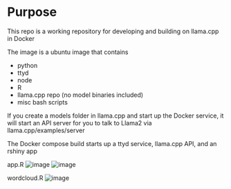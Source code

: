# Purpose

This repo is a working repository for developing and building on llama.cpp in Docker

The image is a ubuntu image that contains 
- python 
- ttyd 
- node 
- R 
- llama.cpp repo (no model binaries included)
- misc bash scripts

If you create a models folder in llama.cpp and start up the Docker service, it will start an API server for you to talk to Llama2 via llama.cpp/examples/server 

The Docker compose build starts up a ttyd service, llama.cpp API, and an rshiny app

app.R
![image](https://github.com/snakewizardd/llamaDocker/assets/83378208/e58ae0d9-9152-4380-bd3c-3b75138e56d5)
![image](https://github.com/snakewizardd/llamaDocker/assets/83378208/9cd53c18-aede-48c2-af5a-9e5d351a9245)

wordcloud.R
![image](https://github.com/snakewizardd/llamaDocker/assets/83378208/1af72655-067c-4982-b44f-ec5c255afc52)

